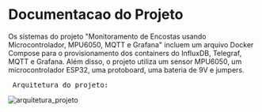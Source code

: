# Documentacao do Projeto

Os sistemas do projeto "Monitoramento de Encostas usando Microcontrolador, MPU6050, MQTT e Grafana" incluem um arquivo Docker Compose para o provisionamento dos containers do InfluxDB, Telegraf, MQTT e Grafana. Além disso, o projeto utiliza um sensor MPU6050, um microcontrolador ESP32, uma protoboard, uma bateria de 9V e jumpers.

<pre> Arquitetura do projeto: </pre> 
 ![arquitetura_projeto](/Wiki/images/arquitetura.jpeg)